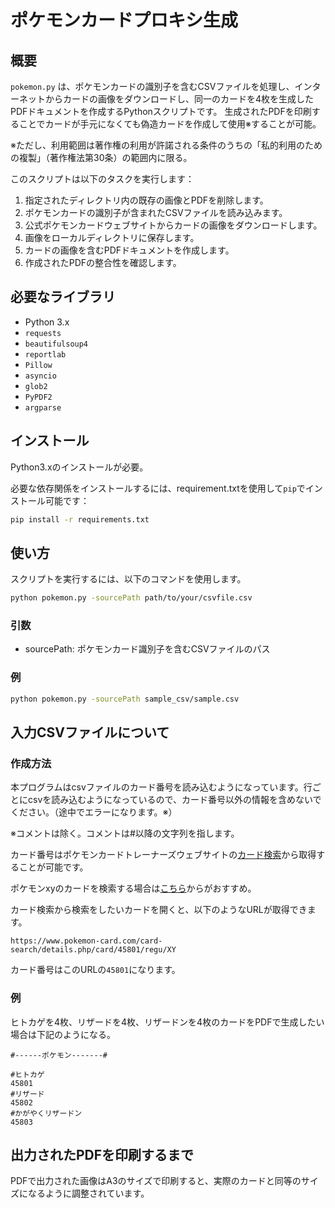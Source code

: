 # ポケモンカードプロキシ生成

## 概要

`pokemon.py` は、ポケモンカードの識別子を含むCSVファイルを処理し、インターネットからカードの画像をダウンロードし、同一のカードを4枚を生成したPDFドキュメントを作成するPythonスクリプトです。
生成されたPDFを印刷することでカードが手元になくても偽造カードを作成して使用※することが可能。

※ただし、利用範囲は著作権の利用が許諾される条件のうちの「私的利用のための複製」（著作権法第30条）の範囲内に限る。

このスクリプトは以下のタスクを実行します：

1. 指定されたディレクトリ内の既存の画像とPDFを削除します。
2. ポケモンカードの識別子が含まれたCSVファイルを読み込みます。
3. 公式ポケモンカードウェブサイトからカードの画像をダウンロードします。
4. 画像をローカルディレクトリに保存します。
5. カードの画像を含むPDFドキュメントを作成します。
6. 作成されたPDFの整合性を確認します。

## 必要なライブラリ

- Python 3.x
- `requests`
- `beautifulsoup4`
- `reportlab`
- `Pillow`
- `asyncio`
- `glob2`
- `PyPDF2`
- `argparse`

## インストール
Python3.xのインストールが必要。

必要な依存関係をインストールするには、requirement.txtを使用して`pip`でインストール可能です：

```sh
pip install -r requirements.txt
```

## 使い方
スクリプトを実行するには、以下のコマンドを使用します。
```sh
python pokemon.py -sourcePath path/to/your/csvfile.csv
```
### 引数
- sourcePath: ポケモンカード識別子を含むCSVファイルのパス

### 例
```sh
python pokemon.py -sourcePath sample_csv/sample.csv
```

## 入力CSVファイルについて
### 作成方法
本プログラムはcsvファイルのカード番号を読み込むようになっています。行ごとにcsvを読み込むようになっているので、カード番号以外の情報を含めないでください。（途中でエラーになります。※）

※コメントは除く。コメントは#以降の文字列を指します。

カード番号はポケモンカードトレーナーズウェブサイトの[カード検索](https://www.pokemon-card.com/card-search/)から取得することが可能です。

ポケモンxyのカードを検索する場合は[こちら](https://www.pokemon-card.com/rules/regulation/xy.html)からがおすすめ。

カード検索から検索をしたいカードを開くと、以下のようなURLが取得できます。
```
https://www.pokemon-card.com/card-search/details.php/card/45801/regu/XY
```
カード番号はこのURLの```45801```になります。

### 例
ヒトカゲを4枚、リザードを4枚、リザードンを4枚のカードをPDFで生成したい場合は下記のようになる。
``` csv
#------ポケモン-------#

#ヒトカゲ
45801 
#リザード
45802
#かがやくリザードン
45803
```


## 出力されたPDFを印刷するまで
PDFで出力された画像はA3のサイズで印刷すると、実際のカードと同等のサイズになるように調整されています。
